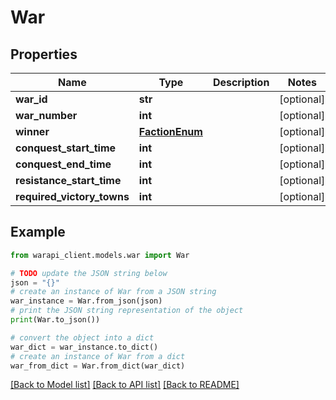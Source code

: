 # War


## Properties

Name | Type | Description | Notes
------------ | ------------- | ------------- | -------------
**war_id** | **str** |  | [optional] 
**war_number** | **int** |  | [optional] 
**winner** | [**FactionEnum**](FactionEnum.md) |  | [optional] 
**conquest_start_time** | **int** |  | [optional] 
**conquest_end_time** | **int** |  | [optional] 
**resistance_start_time** | **int** |  | [optional] 
**required_victory_towns** | **int** |  | [optional] 

## Example

```python
from warapi_client.models.war import War

# TODO update the JSON string below
json = "{}"
# create an instance of War from a JSON string
war_instance = War.from_json(json)
# print the JSON string representation of the object
print(War.to_json())

# convert the object into a dict
war_dict = war_instance.to_dict()
# create an instance of War from a dict
war_from_dict = War.from_dict(war_dict)
```
[[Back to Model list]](../README.md#documentation-for-models) [[Back to API list]](../README.md#documentation-for-api-endpoints) [[Back to README]](../README.md)


